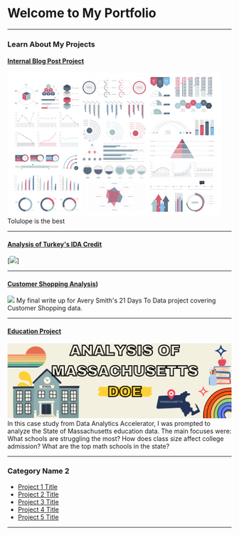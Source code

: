 # Welcome to My Portfolio

---

### Learn About My Projects

#### [Internal Blog Post Project](/bank)
<img src="images/dummy_thumbnail.jpg?raw=true"/>
Tolulope is the best

---
#### [Analysis of Turkey's IDA Credit](https://www.linkedin.com/pulse/sql-analysis-turkeys-ida-credit-tilbe-surmeli-ih2cc%3FtrackingId=tsupjcwASKCNll4YTQjyQQ%253D%253D/?trackingId=tsupjcwASKCNll4YTQjyQQ%3D%3D)
[<img src="images/SyriaTurkey Earthquake Email Header in Red Grey Utilitarian Style.pngraw=true"/>]

---
#### [Customer Shopping Analysis](https://www.linkedin.com/pulse/customer-shopping-analytics-21-days-data-challenge-tilbe-surmeli-dhljc))
[<img src="images/Red White and Pink Typographic and Stunning Shopping Themed Youtube Thumbnail.jpgraw=true"/>](https://www.linkedin.com/pulse/what-i-learned-21-days-data-avery-smith)
My final write up for Avery Smith's 21 Days To Data project covering Customer Shopping data. 


---
#### [Education Project](https://public.tableau.com/views/DASHBOARDAnalysisofMassDOE/Dashboard1?:language=en-US&:display_count=n&:origin=viz_share_link)
[<img src="images/Pastel Retro Welcome to the team twitter header.png"/>](https://www.linkedin.com/pulse/what-i-learned-21-days-data-avery-smith)
In this case study from Data Analytics Accelerator, I was prompted to analyze the State of Massachusetts education data. The main focuses were:
What schools are struggling the most?
How does class size affect college admission?
What are the top math schools in the state? 

---

### Category Name 2

- [Project 1 Title](http://example.com/)
- [Project 2 Title](http://example.com/)
- [Project 3 Title](http://example.com/)
- [Project 4 Title](http://example.com/)
- [Project 5 Title](http://example.com/)

---




